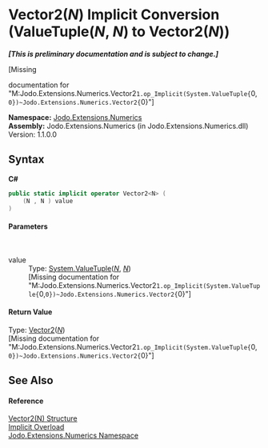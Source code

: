 # Vector2(*N*)&nbsp;Implicit Conversion (ValueTuple(*N*, *N*) to Vector2(*N*))
 _**\[This is preliminary documentation and is subject to change.\]**_

\[Missing <summary> documentation for "M:Jodo.Extensions.Numerics.Vector2`1.op_Implicit(System.ValueTuple{`0,`0})~Jodo.Extensions.Numerics.Vector2{`0}"\]

**Namespace:**&nbsp;<a href="N_Jodo_Extensions_Numerics">Jodo.Extensions.Numerics</a><br />**Assembly:**&nbsp;Jodo.Extensions.Numerics (in Jodo.Extensions.Numerics.dll) Version: 1.1.0.0

## Syntax

**C#**<br />
``` C#
public static implicit operator Vector2<N> (
	(N , N ) value
)
```


#### Parameters
&nbsp;<dl><dt>value</dt><dd>Type: <a href="https://docs.microsoft.com/dotnet/api/system.valuetuple-2" target="_blank" rel="noopener noreferrer">System.ValueTuple</a>(<a href="T_Jodo_Extensions_Numerics_Vector2_1">*N*</a>, <a href="T_Jodo_Extensions_Numerics_Vector2_1">*N*</a>)<br />\[Missing <param name="value"/> documentation for "M:Jodo.Extensions.Numerics.Vector2`1.op_Implicit(System.ValueTuple{`0,`0})~Jodo.Extensions.Numerics.Vector2{`0}"\]</dd></dl>

#### Return Value
Type: <a href="T_Jodo_Extensions_Numerics_Vector2_1">Vector2</a>(<a href="T_Jodo_Extensions_Numerics_Vector2_1">*N*</a>)<br />\[Missing <returns> documentation for "M:Jodo.Extensions.Numerics.Vector2`1.op_Implicit(System.ValueTuple{`0,`0})~Jodo.Extensions.Numerics.Vector2{`0}"\]

## See Also


#### Reference
<a href="T_Jodo_Extensions_Numerics_Vector2_1">Vector2(N) Structure</a><br /><a href="Overload_Jodo_Extensions_Numerics_Vector2_1_op_Implicit">Implicit Overload</a><br /><a href="N_Jodo_Extensions_Numerics">Jodo.Extensions.Numerics Namespace</a><br />